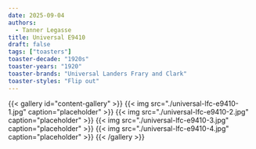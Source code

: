 ```yaml
---
date: 2025-09-04
authors:
  - Tanner Legasse
title: Universal E9410
draft: false
tags: ["toasters"]
toaster-decade: "1920s"
toaster-years: "1920"
toaster-brands: "Universal Landers Frary and Clark"
toaster-styles: "Flip out"
---
```

{{< gallery id="content-gallery" >}}
  {{< img src="./universal-lfc-e9410-1.jpg" caption="placeholder" >}}
  {{< img src="./universal-lfc-e9410-2.jpg" caption="placeholder" >}}
  {{< img src="./universal-lfc-e9410-3.jpg" caption="placeholder" >}}
  {{< img src="./universal-lfc-e9410-4.jpg" caption="placeholder" >}}
{{< /gallery >}}
